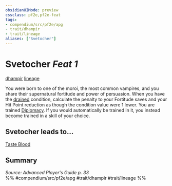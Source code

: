 ```yaml
---
obsidianUIMode: preview
cssclass: pf2e,pf2e-feat
tags:
- compendium/src/pf2e/apg
- trait/dhampir
- trait/lineage
aliases: ["Svetocher"]
---
```

# Svetocher  *Feat 1*  
[dhampir](dhampir-b1.md "Dhampir Ancestry & Heritage Trait")  [lineage](lineage-apg.md "Lineage  Trait")  


You were born to one of the moroi, the most common vampires, and you share their supernatural fortitude and power of persuasion. When you have the [drained](conditions.md#Drained) condition, calculate the penalty to your Fortitude saves and your Hit Point reduction as though the condition value were 1 lower. You are trained [Diplomacy](skills.md#Diplomacy). If you would automatically be trained in it, you instead become trained in a skill of your choice.

## Svetocher leads to...

[Taste Blood](taste-blood-loag.md)

## Summary

*Source: Advanced Player's Guide p. 33*  
%% #compendium/src/pf2e/apg #trait/dhampir #trait/lineage %%